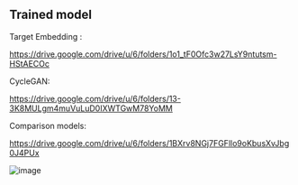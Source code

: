 ## Trained model
Target Embedding :

https://drive.google.com/drive/u/6/folders/1o1_tF0Ofc3w27LsY9ntutsm-HStAECOc

CycleGAN:

https://drive.google.com/drive/u/6/folders/13-3K8MULgm4muVuLuD0IXWTGwM78YoMM

Comparison models:

https://drive.google.com/drive/u/6/folders/1BXrv8NGj7FGFllo9oKbusXvJbg0J4PUx

![image](https://github.com/MCC-SINICA/Sparse-Grid-Imputation/assets/116475151/fa97599e-b6ed-465d-a072-bb5b0f3ce8a6)
